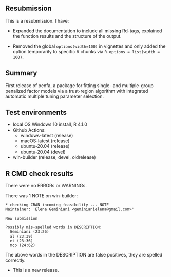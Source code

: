 ## Resubmission

This is a resubmission. I have:

* Expanded the documentation to include all missing Rd-tags, explained 
  the function results and the structure of the output. 

* Removed the global `options(width=100)` in vignettes and only added the
  option temporarily to specific R chunks via `R.options = list(width = 100)`.


## Summary

First release of penfa, a package for fitting single- and multiple-group 
penalized factor models via a trust-region algorithm with integrated automatic 
multiple tuning parameter selection.


## Test environments

* local OS Windows 10 install, R 4.1.0
* Github Actions:
  - windows-latest (release)
  - macOS-latest (release)
  - ubuntu-20.04 (release)
  - ubuntu-20.04 (devel)
* win-builder (release, devel, oldrelease)


## R CMD check results

There were no ERRORs or WARNINGs. 

There was 1 NOTE on win-builder:

```
* checking CRAN incoming feasibility ... NOTE
Maintainer: 'Elena Geminiani <geminianielena@gmail.com>'

New submission

Possibly mis-spelled words in DESCRIPTION:
  Geminiani (23:26)
  al (23:39)
  et (23:36)
  mcp (24:62)
```

The above words in the DESCRIPTION are false positives, they are spelled 
correctly.

* This is a new release.
